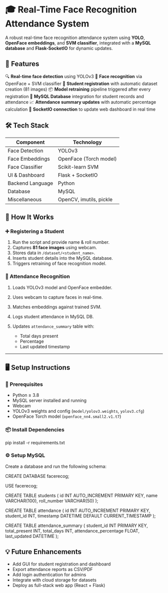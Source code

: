 
# 🎓 Real-Time Face Recognition Attendance System

A robust real-time face recognition attendance system using **YOLO**, **OpenFace embeddings**, and **SVM classifier**, integrated with a **MySQL database** and **Flask-SocketIO** for dynamic updates.


## 🚀 Features

🔍 **Real-time face detection** using YOLOv3
🧠 **Face recognition** via OpenFace + SVM classifier
📸 **Student registration** with automatic dataset creation (81 images)
📦 **Model retraining** pipeline triggered after every registration
💾 **MySQL Database** integration for student records and attendance
📈 **Attendance summary updates** with automatic percentage calculation
🔌 **SocketIO connection** to update web dashboard in real time


## 🛠️ Tech Stack

| Component        | Technology              |
| ---------------- | ----------------------- |
| Face Detection   | YOLOv3                  |
| Face Embeddings  | OpenFace (Torch model)  |
| Face Classifier  | Scikit-learn SVM        |
| UI & Dashboard   | Flask + SocketIO        |
| Backend Language | Python                  |
| Database         | MySQL                   |
| Miscellaneous    | OpenCV, imutils, pickle |



## 📝 How It Works

### ➕ Registering a Student

1. Run the script and provide name & roll number.
2. Captures **81 face images** using webcam.
3. Stores data in `/dataset/<student_name>`.
4. Inserts student details into the MySQL database.
5. Triggers retraining of face recognition model.

### 🎯 Attendance Recognition

1. Loads YOLOv3 model and OpenFace embedder.
2. Uses webcam to capture faces in real-time.
3. Matches embeddings against trained SVM.
4. Logs student attendance in MySQL DB.
5. Updates `attendance_summary` table with:

   * Total days present
   * Percentage
   * Last updated timestamp

---

## 🖥️ Setup Instructions

### 🔧 Prerequisites

* Python ≥ 3.8
* MySQL server installed and running
* Webcam
* YOLOv3 weights and config (`model/yolov3.weights`, `yolov3.cfg`)
* OpenFace Torch model (`openface_nn4.small2.v1.t7`)

### 📦 Install Dependencies

pip install -r requirements.txt


### ⚙️ Setup MySQL

Create a database and run the following schema:


CREATE DATABASE facerecog;

USE facerecog;

CREATE TABLE students (
    id INT AUTO_INCREMENT PRIMARY KEY,
    name VARCHAR(100),
    roll_number VARCHAR(50)
);

CREATE TABLE attendance (
    id INT AUTO_INCREMENT PRIMARY KEY,
    student_id INT,
    timestamp DATETIME DEFAULT CURRENT_TIMESTAMP
);

CREATE TABLE attendance_summary (
    student_id INT PRIMARY KEY,
    total_present INT,
    total_days INT,
    attendance_percentage FLOAT,
    last_updated DATETIME
);



## 💡 Future Enhancements

* Add GUI for student registration and dashboard
* Export attendance reports as CSV/PDF
* Add login authentication for admins
* Integrate with cloud storage for datasets
* Deploy as full-stack web app (React + Flask)

